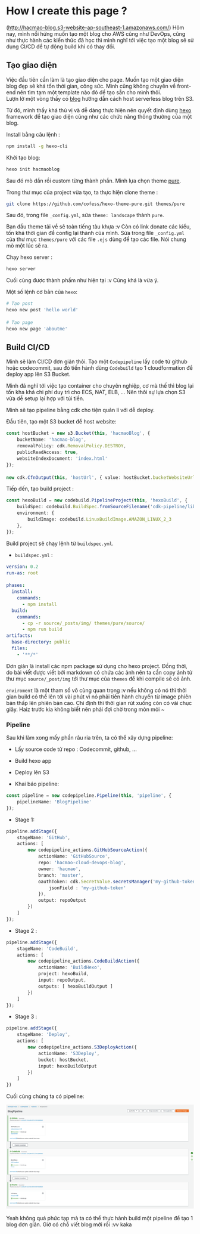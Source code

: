 # How I create this page ?

(http://hacmao-blog.s3-website-ap-southeast-1.amazonaws.com/)
Hôm nay, mình nổi hứng muốn tạo một blog cho AWS cũng như DevOps, cũng như thực hành các kiến thức đã học thì mình nghĩ tới việc tạo một blog sẽ sử dụng CI/CD để tự động build khi có thay đổi.  

## Tạo giao diện

Việc đầu tiên cần làm là tạo giao diện cho page. Muốn tạo một giao diện blog đẹp sẽ khá tốn thời gian, công sức. Mình cũng không chuyên về front-end nên tìm tạm một template nào đó để tạo sẵn cho mình thôi.  
Lượn lờ một vòng thấy có [blog](https://hackernoon.com/build-a-serverless-production-ready-blog-b1583c0a5ac2) hướng dẫn cách host serverless blog trên S3.  

Từ đó, mình thấy khá thú vị và dễ dàng thực hiện nên quyết định dùng [hexo](https://hexo.io/) framework để tạo giao diện cũng như các chức năng thông thường của một blog.  

Install bằng câu lệnh :  

```bash
npm install -g hexo-cli
```

Khởi tạo blog:  

```bash
hexo init hacmaoblog
```

Sau đó mò dần rồi custom từng thành phần. Mình lựa chọn theme [pure](https://github.com/cofess/hexo-theme-pure).  

Trong thư mục của project vừa tạo, ta thực hiện clone theme :  

```bash
git clone https://github.com/cofess/hexo-theme-pure.git themes/pure
```

Sau đó, trong file `_config.yml`, sửa `theme: landscape` thành `pure`.  

Ban đầu theme tải về sẽ toàn tiếng tàu khựa :v Còn có link donate các kiểu, tốn khá thời gian để config lại thành của mình. Sửa trong file `_config.yml` của thư mục `themes/pure` với các file `.ejs` dùng để tạo các file. Nói chung mò một lúc sẽ ra.  

Chạy hexo server :  

```bash
hexo server
```

Cuối cùng được thành phẩm như hiện tại :v Cũng khá là vừa ý.  

Một số lệnh cơ bản của `hexo`:  

```bash
# Tạo post
hexo new post 'hello world'

# Tạo page
hexo new page 'aboutme'
```

## Build CI/CD  

Mình sẽ làm CI/CD đơn giản thôi. Tạo một `Codepipeline` lấy code từ github hoặc codecommit, sau đó tiến hành dùng `Codebuild` tạo 1 cloudformation để deploy app lên S3 Bucket.  

Mình đã nghĩ tới việc tạo container cho chuyên nghiệp, cơ mà thế thì blog lại tốn kha khá chi phí duy trì cho ECS, NAT, ELB, ... Nên thôi sự lựa chọn S3 vừa dễ setup lại hợp với túi tiền.  

Mình sẽ tạo pipeline bằng cdk cho tiện quản lí với dễ deploy.  

Đầu tiên, tạo một S3 bucket để host website:  

```ts
const hostBucket = new s3.Bucket(this, 'hacmaoBlog', {
    bucketName: 'hacmao-blog',
    removalPolicy: cdk.RemovalPolicy.DESTROY,
    publicReadAccess: true,
    websiteIndexDocument: 'index.html'
});

new cdk.CfnOutput(this, 'hostUrl', { value: hostBucket.bucketWebsiteUrl });
```

Tiếp đến, tạo build project :  

```ts
const hexoBuild = new codebuild.PipelineProject(this, 'hexoBuild', {
    buildSpec: codebuild.BuildSpec.fromSourceFilename('cdk-pipeline/lib/buildspec.yml'),
    environment: {
        buildImage: codebuild.LinuxBuildImage.AMAZON_LINUX_2_3
    },
});
```

Build project sẽ chạy lệnh từ `buildspec.yml`.  

+ `buildspec.yml` :  

```yml
version: 0.2
run-as: root

phases:
  install:
    commands:
      - npm install
  build:
    commands:
      - cp -r source/_posts/img/ themes/pure/source/
      - npm run build
artifacts:
  base-directory: public
  files:
    - '**/*'
```

Đơn giản là install các npm package sử dụng cho hexo project. Đồng thời, do bài viết được viết bởi markdown có chứa các ảnh nên ta cần copy ảnh từ thư mục `source/_post/img` tới thư mục của `themes` để khi compile sẽ có ảnh.  

`enviroment` là một tham số vô cùng quan trọng :v nếu không có nó thì thời gian build có thể lên tới vài phút vì nó phải tiến hành chuyển từ image phiên bản thấp lên phiên bản cao. Chỉ định thì thời gian rút xuống còn có vài chục giây. Haiz trước kia không biết nên phải đợi chờ trong mòn mỏi ~  

### Pipeline  

Sau khi làm xong mấy phần râu ria trên, ta có thể xây dựng pipeline:  

+ Lấy source code từ repo : Codecommit, github, ...
+ Build hexo app
+ Deploy lên S3

+ Khai báo pipeline:  

```ts
const pipeline = new codepipeline.Pipeline(this, 'pipeline', {
    pipelineName: 'BlogPipeline'
});
```

+ Stage 1:  

```ts
pipeline.addStage({
    stageName: 'GitHub',
    actions: [
        new codepipeline_actions.GitHubSourceAction({
            actionName: 'GitHubSource',
            repo: 'hacmao-cloud-devops-blog',
            owner: 'hacmao',
            branch: 'master',
            oauthToken: cdk.SecretValue.secretsManager('my-github-token', { 
                jsonField : 'my-github-token'
            }),
            output: repoOutput
        })
    ]
});
```

+ Stage 2 :  

```ts
pipeline.addStage({
    stageName: 'CodeBuild',
    actions: [
        new codepipeline_actions.CodeBuildAction({
            actionName: 'BuildHexo',
            project: hexoBuild,
            input: repoOutput,
            outputs: [ hexoBuildOutput ]
        })
    ]
});
```

+ Stage 3 :  

```ts
pipeline.addStage({
    stageName: 'Deploy',
    actions: [
        new codepipeline_actions.S3DeployAction({
            actionName: 'S3Deploy',
            bucket: hostBucket,
            input: hexoBuildOutput
        })   
    ]
})
```

Cuối cùng chúng ta có pipeline:  

![cicd](source/_posts/img/2021-03-14-12-29-29.png)  

Yeah không quá phức tạp mà ta có thể thực hành build một pipeline để tạo 1 blog đơn giản. Giờ có chỗ viết blog mới rồi :vv kaka  
